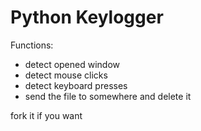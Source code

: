 # Python Keylogger

Functions:
  - detect opened window
  - detect mouse clicks
  - detect keyboard presses
  - send the file to somewhere and delete it

fork it if you want
